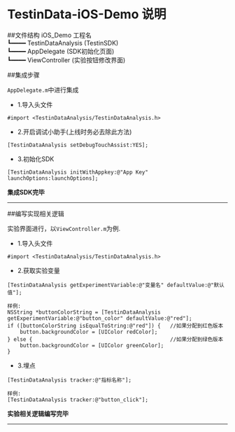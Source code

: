 # TestinData-iOS-Demo 说明

##文件结构
iOS_Demo 工程名  
┗━━━━ TestinDataAnalysis (TestinSDK)  
┗━━━━ AppDelegate (SDK初始化页面)  
┗━━━━ ViewController (实验按钮修改界面)  

##集成步骤

```AppDelegate.m```中进行集成

* 1.导入头文件  

```#import <TestinDataAnalysis/TestinDataAnalysis.h>```

* 2.开启调试小助手(上线时务必去除此方法)  

```[TestinDataAnalysis setDebugTouchAssist:YES];```

* 3.初始化SDK  

```[TestinDataAnalysis initWithAppkey:@"App Key" launchOptions:launchOptions];```

__集成SDK完毕__

---

##编写实现相关逻辑

实验界面进行，以```ViewController.m```为例.

* 1.导入头文件  

```#import <TestinDataAnalysis/TestinDataAnalysis.h>```

* 2.获取实验变量

```
[TestinDataAnalysis getExperimentVariable:@"变量名" defaultValue:@"默认值"];
```

```
样例:
NSString *buttonColorString = [TestinDataAnalysis getExperimentVariable:@"button_color" defaultValue:@"red"];
if ([buttonColorString isEqualToString:@"red"]) {   //如果分配到红色版本
	button.backgroundColor = [UIColor redColor];
} else {                                            //如果分配到绿色版本
	button.backgroundColor = [UIColor greenColor];
}

```

* 3.埋点

```[TestinDataAnalysis tracker:@"指标名称"];```

```
样例:
[TestinDataAnalysis tracker:@"button_click"];
```

__实验相关逻辑编写完毕__

---
